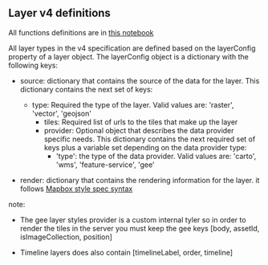 ## Layer v4 definitions 

All functions definitions are in [this notebook](./RW-LM4_migration_functions.ipynb)

All layer types in the v4 specification are defined based on the layerConfig property of a layer
object.  The layerConfig object is a dictionary with the following keys:

* source: dictionary that contains the source of the data for the layer. This dictionary contains the next
          set of keys:
  * type: Required the type of the layer.  Valid values are: 'raster', 'vector', 'geojson'
    * tiles: Required list of urls to the tiles that make up the layer
    * provider: Optional object that describes the data provider specific needs.  This dictionary contains the next
          required set of keys plus a variable set depending on the data provider type:
      * 'type': the type of the data provider.  Valid values are: 'carto', 'wms', 'feature-service', 'gee'

* render: dictionary that contains the rendering information for the layer. it follows [Mapbox style spec syntax](https://www.mapbox.com/mapbox-gl-js/style-spec/)

note:

* The gee layer styles provider is a custom internal tyler so in order to render the tiles in the server you must keep  the gee keys [body, assetId, isImageCollection, position]

* Timeline layers does also contain [timelineLabel, order, timeline]